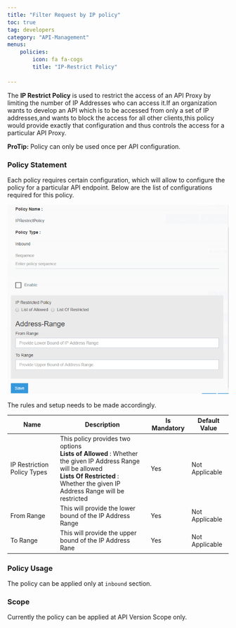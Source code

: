 ```yaml
---
title: "Filter Request by IP policy"
toc: true
tag: developers
category: "API-Management"
menus: 
    policies:
        icon: fa fa-cogs
        title: "IP-Restrict Policy" 

---
```

The **IP Restrict Policy** is used to restrict the access of an API Proxy by limiting the number of IP Addresses who can access it.If an organization wants to develop an API which is to be accessed from only a set of IP addresses,and wants to block 
the access for all other clients,this policy would provide exactly that configuration and thus controls the access for a particular API Proxy.

**ProTip:** Policy can only be used once per API configuration.

### Policy Statement

Each policy requires certain configuration, which will allow to configure the policy for a particular API endpoint. 
Below are the list of configurations required for this policy.

![I P Restrict Policy](/staticfiles/api-management/media/IPRestrictPolicy.PNG)

The rules and setup needs to be made accordingly. 

|Name|Description|Is Mandatory|Default Value|
|-----------|--------------------------------------------------------|----------|----------|
|IP Restriction Policy Types|This policy provides two options  <br/> __Lists of Allowed__ : Whether the given IP Address Range will be allowed <br/> __Lists Of Restricted__ : Whether the given IP Address Range will be restricted |Yes| Not Applicable |
|From Range|This will provide the lower bound of the IP Address Range |Yes|Not Applicable|
|To Range|This will provide the upper bound of the IP Address Rane |Yes|Not Applicable|

### Policy Usage

The policy can be applied only at `inbound` section.

### Scope

Currently the policy can be applied at API Version Scope only.


